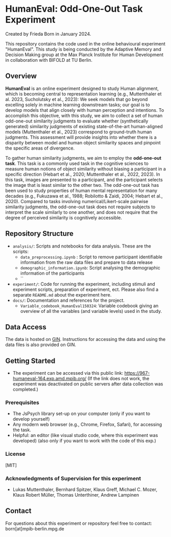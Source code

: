 # HumanEval: Odd-One-Out Task Experiment

Created by Frieda Born in January 2024.

This repository contains the code used in the online behavioural experiment "HumanEval".
This study is being conducted by the Adaptive Memory and Decision Making group at the Max Planck Institute for Human Development in collaboration with BIFOLD at TU Berlin.

## Overview

**HumanEval** is an online experiment designed to study Human alignment, which is becoming central to representation learning (e.g., Muttenthaler et al. 2023, Sucholutsky et al., 2023): We seek models that go beyond excelling solely in machine learning downstream tasks; our goal is to develop models that align closely with human perception and intentions. To accomplish this objective, with this study, we aim to collect a set of human odd-one-out similarity judgments to evaluate whether (synthetically generated) similarity judgments of existing state-of-the-art human-aligned models (Muttenthaler et al., 2023) correspond to ground-truth human judgments. This assessment will provide insights into whether there is a disparity between model and human object similarity spaces and pinpoint the specific areas of divergence.

To gather human similarity judgments, we aim to employ the **odd-one-out task**. This task is a commonly used task in the cognitive sciences to measure human notions of object similarity without biasing a participant in a specific direction (Hebart et al., 2020; Muttenthaler et al., 2022, 2023). In this task, images are presented to a participant, and the participant selects the image that is least similar to the other two. The odd-one-out task has been used to study properties of human mental representation for many decades (e.g., Fukuzawa et al., 1988; Robilotto & Zaidi, 2004; Hebart et al., 2020). Compared to tasks involving numerical/Likert-scale pairwise similarity judgments, the odd-one-out task does not require subjects to interpret the scale similarly to one another, and does not require that the degree of perceived similarity is cognitively accessible.

## Repository Structure
- `analysis/`: Scripts and notebooks for data analysis. These are the scripts:
    - `data_preprocessing.ipynb` : Script to remove participant identifiable information from the raw data files and prepare to data release
    - `demographic_information.ipynb`: Script analysing the demographic information of the participants
    - ``
- `experiment/`: Code for running the experiment, including stimuli and experiment scripts, preparation of experiment, ect. Please also find a separate `README.md` about the experiment here.
- `docs/`: Documentation and references for the project.
    - `Variable_codebook_HumanEval150324`: Variable codebook giving an overview of all the variables (and variable levels) used in the study.

## Data Access
The data is hosted on [GIN](). Instructions for accessing the data and using the data files is also provided on GIN.

## Getting Started

- The experiment can be accessed via this public link: https://967-humaneval-164.exp.amd.mpib.org/
(If the link does not work, the experiment was deactivated on public servers after data collection was completed.)

### Prerequisites

- The JsPsych library set-up on your computer (only if you want to develop yourself)
- Any modern web browser (e.g., Chrome, Firefox, Safari), for accessing the task.
- Helpful: an editor (like visual studio code, where this experiment was developed) (also only if you want to work with the code of this exp.)

### License

[MIT]

### Acknowledgments of Supervision for this experiment

- Lukas Muttenthaler, Bernhard Spitzer, Klaus Greff, Michael C. Mozer, Klaus Robert Müller, Thomas Unterthiner, Andrew Lampinen

## Contact

For questions about this experiment or repository feel free to contact: born[at]mpib-berlin.mpg.de

